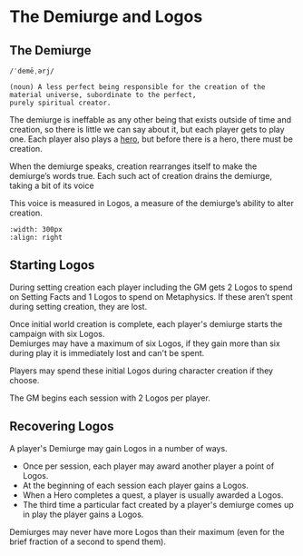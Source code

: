 # The Demiurge and Logos



## The Demiurge

```{card} Demiurge 
/ˈdemēˌərj/

(noun) A less perfect being responsible for the creation of the
material universe, subordinate to the perfect, 
purely spiritual creator.
```

The demiurge is ineffable as any other being that exists
outside of time and creation, so there is little we can say about it, 
but each player gets to play one.  Each player also plays a 
[hero](../hero_creation/character_creation.md), but before 
there is a hero, there must be creation.

When the demiurge speaks, creation rearranges itself to
make the demiurge’s words true. Each such act of creation
drains the demiurge, taking a bit of its
voice

This voice is measured in Logos, a
measure of the demiurge’s ability to alter creation.

```{image} ../_static/demiurge.jpg
:width: 300px
:align: right
```


## Starting Logos

During setting creation each player including the
GM gets 2 Logos to spend on Setting Facts and
1 Logos to spend on Metaphysics. If these aren’t spent
during setting creation, they are lost.

Once initial world creation is complete, each player's
demiurge starts the campaign with six Logos.  
Demiurges may have a maximum of six Logos, if they gain 
more than six during play it is immediately lost and 
can't be spent.

Players
may spend these initial Logos during character creation 
if they choose.

The GM begins each session with 2 Logos per player.

## Recovering Logos

A player's Demiurge may gain Logos in a number of ways.

* Once per session, each player may award another player 
a point of Logos. 
* At the beginning of each session each player gains a Logos.
* When a Hero completes a quest, a player is usually awarded a 
Logos.
* The third time a particular fact created by a player's demiurge
comes up in play the player gains a Logos.

Demiurges may never have more Logos than their
maximum (even for the brief fraction of a second to
spend them).
